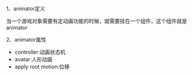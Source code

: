 1、animator定义

​	当一个游戏对象需要有定动画功能的时候，就需要挂在一个组件，这个组件就是animator

2、animator属性

* controller:动画状态机
* avatar:人形动画
* apply root motion:位移